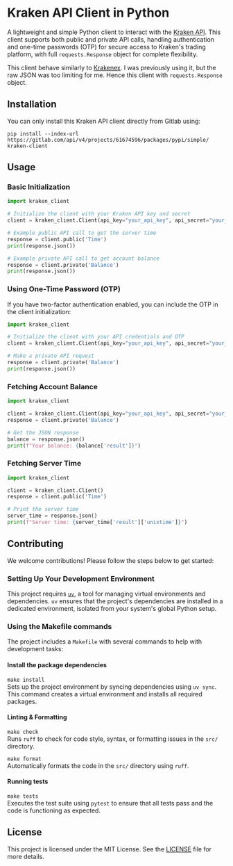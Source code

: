 # Kraken API Client in Python

A lightweight and simple Python client to interact with the [Kraken API](https://www.kraken.com/features/api). This client supports both public and private API calls, handling authentication and one-time passwords (OTP) for secure access to Kraken's trading platform, with full `requests.Response` object for complete flexibility.

This client behave similarly to [Krakenex](https://pypi.org/project/krakenex/). I was previously using it, but the raw JSON was too limiting for me. Hence this client with `requests.Response` object.

## Installation

You can only install this Kraken API client directly from Gitlab using:

`pip install --index-url https://gitlab.com/api/v4/projects/61674596/packages/pypi/simple/ kraken-client`


## Usage

### Basic Initialization

```python
import kraken_client

# Initialize the client with your Kraken API key and secret
client = kraken_client.Client(api_key="your_api_key", api_secret="your_api_secret")

# Example public API call to get the server time
response = client.public('Time')
print(response.json())

# Example private API call to get account balance
response = client.private('Balance')
print(response.json())
```

### Using One-Time Password (OTP)

If you have two-factor authentication enabled, you can include the OTP in the client initialization:

```python
import kraken_client

# Initialize the client with your API credentials and OTP
client = kraken_client.Client(api_key="your_api_key", api_secret="your_api_secret", otp="your_otp")

# Make a private API request
response = client.private('Balance')
print(response.json())
```

### Fetching Account Balance

```python
import kraken_client

client = kraken_client.Client(api_key="your_api_key", api_secret="your_api_secret")
response = client.private('Balance')

# Get the JSON response
balance = response.json()
print(f"Your balance: {balance['result']}")
```

### Fetching Server Time

```python
import kraken_client

client = kraken_client.Client()
response = client.public('Time')

# Print the server time
server_time = response.json()
print(f"Server time: {server_time['result']['unixtime']}")
```

## Contributing

We welcome contributions! Please follow the steps below to get started:

### Setting Up Your Development Environment

This project requires [`uv`](https://github.com/universalv/uv), a tool for managing virtual environments and dependencies. `uv` ensures that the project's dependencies are installed in a dedicated environment, isolated from your system's global Python setup.

### Using the Makefile commands

The project includes a `Makefile` with several commands to help with development tasks:

#### Install the package dependencies
`make install`  
Sets up the project environment by syncing dependencies using `uv sync`. This command creates a virtual environment and installs all required packages.

#### Linting & Formatting
`make check`  
Runs `ruff` to check for code style, syntax, or formatting issues in the `src/` directory.

`make format`  
Automatically formats the code in the `src/` directory using `ruff`.

#### Running tests
`make tests`  
Executes the test suite using `pytest` to ensure that all tests pass and the code is functioning as expected.

## License

This project is licensed under the MIT License. See the [LICENSE](LICENSE.txt) file for more details.
